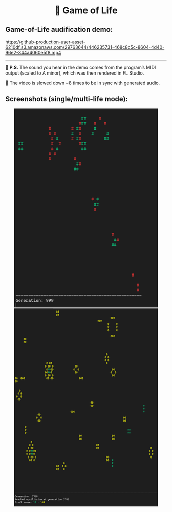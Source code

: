 <h1 align="center">🌱 Game of Life</h1>

## Game-of-Life audification demo:
https://github-production-user-asset-6210df.s3.amazonaws.com/29763644/446235731-468c8c5c-8604-4d40-96e2-344a4060e5f8.mp4

---
📌 **P.S.** The sound you hear in the demo comes from the program’s MIDI output (scaled to A minor), which was then rendered in FL Studio.

🎼 The video is slowed down ~8 times to be in sync with generated audio.

## Screenshots (single/multi-life mode):
<p align="center">
  <img src="assets/Capture.PNG"       alt="Game of Life preview" width="450">
  <img src="assets/Capture-multi.PNG" alt="Game of Life multi"   width="450">
</p>

